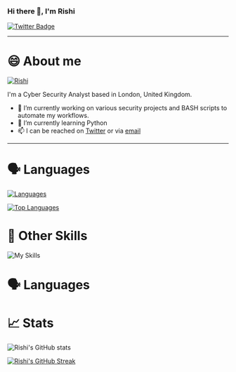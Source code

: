 ### Hi there 👋, I'm Rishi

<div id="badges">
  <a href="https://twitter.com/hakrishi">
    <img src="https://img.shields.io/badge/Twitter-blue?style=for-the-badge&logo=twitter&logoColor=white" alt="Twitter Badge"/>
  </a>
</div>

<img src="https://komarev.com/ghpvc/?username=hakrishi&style=flat-square&color=blue" alt=""/>


---

# 😄 About me

[![Rishi](https://github-widgetbox.vercel.app/api/profile?username=hakrishi&data=followers,repositories,stars,commits&theme=carbon)](https://github.com/Jurredr/github-widgetbox)

I'm a Cyber Security Analyst based in London, United Kingdom. 

- 🔭 I’m currently working on various security projects and BASH scripts to automate my workflows.
- 🌱 I’m currently learning Python
- 📫 I can be reached on [Twitter](https://twitter.com/hakrishi) or via [email](mailto:hakrishi@pm.me)

---

# 🗣️  Languages

[![Languages](https://github-widgetbox.vercel.app/api/skills?languages=python,js,bash,yaml,postgresql,markdown)](https://github.com/Jurredr/github-widgetbox)

[![Top Languages](https://github-readme-stats.vercel.app/api/top-langs/?username=hakrishi)](https://github.com/anuraghazra/github-readme-stats)

# 🚀 Other Skills

![My Skills](https://skillicons.dev/icons?i=docker,aws,cloudflare,git,powershell,linux,githubactions,vercel)

# 🗣️ Languages



# 📈 Stats
![Rishi's GitHub stats](https://github-readme-stats.vercel.app/api?username=hakrishi&count_private=true&show_icons=true&theme=tokyonight)

[![Rishi's GitHub Streak](https://streak-stats.demolab.com?user=hakrishi&theme=dark&hide_border=true&date_format=M%20j%5B%2C%20Y%5D&mode=weekly)](https://git.io/streak-stats)





<!--
**hakrishi/hakrishi** is a ✨ _special_ ✨ repository because its `README.md` (this file) appears on your GitHub profile.

Here are some ideas to get you started:

- 🔭 I’m currently working on ...
- 🌱 I’m currently learning ...
 ...
- 🤔 I’m looking for help with ...
- 💬 Ask me about ...
 ...
- 😄 Pronouns: ...
- ⚡ Fun fact: ...
-->
